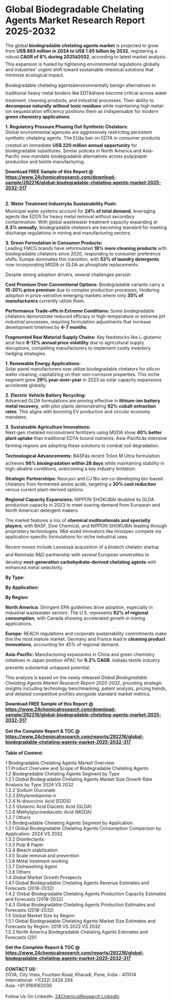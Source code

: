 <h1>Global Biodegradable Chelating Agents Market Research Report 2025-2032</h1><p>The global <strong>biodegradable chelating agents market</strong> is projected to grow from <strong>US$ 893 million in 2024 to US$ 1.65 billion by 2032</strong>, registering a robust <strong>CAGR of 8% during 2025â2032</strong>, according to latest market analysis. This expansion is fueled by tightening environmental regulations globally and industries' urgent shift toward sustainable chemical solutions that minimize ecological impact.</p><p>Biodegradable chelating agentsâenvironmentally benign alternatives to traditional heavy metal binders like EDTAâhave become critical across water treatment, cleaning products, and industrial processes. Their ability to <strong>decompose naturally without toxic residues</strong> while maintaining high metal-ion sequestration efficiency positions them as indispensable for modern <strong>green chemistry applications</strong>.</p><p><strong>1. Regulatory Pressure Phasing Out Synthetic Chelators:</strong><br>
Global environmental agencies are aggressively restricting persistent synthetic chelating agents. The EUâs ban on EDTA in consumer products created an immediate <strong>US$ 220 million annual opportunity</strong> for biodegradable substitutes. Similar policies in North America and Asia-Pacific now mandate biodegradable alternatives across pulp/paper production and textile manufacturing.</p><div><b>Download FREE Sample of this Report @ 
            <a href="https://www.24chemicalresearch.com/download-sample/292216/global-biodegradable-chelating-agents-market-2025-2032-317">
            https://www.24chemicalresearch.com/download-sample/292216/global-biodegradable-chelating-agents-market-2025-2032-317</a></b></div><br><p><strong>2. Water Treatment Industryâs Sustainability Push:</strong><br>
Municipal water systems account for <strong>24% of total demand</strong>, leveraging agents like EDDS for heavy metal removal without secondary contamination. With global wastewater treatment capacity expanding at <strong>6.3% annually</strong>, biodegradable chelators are becoming standard for meeting discharge regulations in mining and manufacturing sectors.</p><p><strong>3. Green Formulation in Consumer Products:</strong><br>
Leading FMCG brands have reformulated <strong>18% more cleaning products</strong> with biodegradable chelators since 2020, responding to consumer preference shifts. Europe dominates this transition, with <strong>53% of laundry detergents</strong> now incorporating MGDA or GLDA as phosphate replacements.</p><p>Despite strong adoption drivers, several challenges persist:</p><p><strong>Cost Premium Over Conventional Options:</strong> Biodegradable variants carry a <strong>15-20% price premium</strong> due to complex production processes, hindering adoption in price-sensitive emerging markets where only <strong>35% of manufacturers</strong> currently utilize them.</p><p><strong>Performance Trade-offs in Extreme Conditions:</strong> Some biodegradable chelators demonstrate reduced efficacy in high-temperature or extreme pH industrial processes, requiring formulation adjustments that increase development timelines by <strong>4-7 months</strong>.</p><p><strong>Fragmented Raw Material Supply Chains:</strong> Key feedstocks like L-glutamic acid face <strong>8-12% annual price volatility</strong> due to agricultural supply disruptions, compelling manufacturers to implement costly inventory hedging strategies.</p><p><strong>1. Renewable Energy Applications:</strong><br>
Solar panel manufacturers now utilize biodegradable chelators for silicon wafer cleaning, capitalizing on their non-corrosive properties. This niche segment grew <strong>29% year-over-year</strong> in 2023 as solar capacity expansions accelerate globally.</p><p><strong>2. Electric Vehicle Battery Recycling:</strong><br>
Advanced GLDA formulations are proving effective in <strong>lithium-ion battery metal recovery</strong>, with pilot plants demonstrating <strong>92% cobalt extraction rates</strong>. This aligns with booming EV production and circular economy mandates.</p><p><strong>3. Sustainable Agriculture Innovations:</strong><br>
Next-gen chelated micronutrient fertilizers using MGDA show <strong>40% better plant uptake</strong> than traditional EDTA-bound nutrients. Asia-Pacificâs intensive farming regions are adopting these solutions to combat soil degradation.</p><p><strong>Technological Advancements:</strong> BASFâs recent Trilon M Ultra formulation achieves <strong>98% biodegradation within 28 days</strong> while maintaining stability in high-alkaline conditions, overcoming a key industry limitation.</p><p><strong>Strategic Partnerships:</strong> Nouryon and CJ Bio are co-developing bio-based chelators from fermented amino acids, targeting a <strong>30% cost reduction</strong> versus current plant-derived options.</p><p><strong>Regional Capacity Expansions:</strong> NIPPON SHOKUBAI doubled its GLDA production capacity in 2023 to meet soaring demand from European and North American detergent makers.</p><p>The market features a mix of <strong>chemical multinationals and specialty players</strong>, with BASF, Dow Chemical, and NIPPON SHOKUBAI leading through proprietary technologies. Mid-sized innovators like Innospec compete via application-specific formulations for niche industrial uses.</p><p>Recent moves include Lanxessâ acquisition of a biotech chelator startup and Kemiraâs R&amp;D partnership with several European universities to develop <strong>next-generation carbohydrate-derived chelating agents</strong> with enhanced metal selectivity.</p><p><strong>By Type:</strong></p><p><strong>By Application:</strong></p><p><strong>By Region:</strong></p><p><strong>North America:</strong> Stringent EPA guidelines drive adoption, especially in industrial wastewater sectors. The U.S. represents <strong>62% of regional consumption</strong>, with Canada showing accelerated growth in mining applications.</p><p><strong>Europe:</strong> REACH regulations and corporate sustainability commitments make this the most mature market. Germany and France lead in <strong>cleaning product innovations</strong>, accounting for 45% of regional demand.</p><p><strong>Asia-Pacific:</strong> Manufacturing expansions in China and green chemistry initiatives in Japan position APAC for <strong>9.2% CAGR</strong>. Indiaâs textile industry presents substantial untapped potential.</p><p>This analysis is based on the newly released <em>Global Biodegradable Chelating Agents Market Research Report 2025-2032</em>, providing strategic insights including technology benchmarking, patent analysis, pricing trends, and detailed competitive profiles alongside standard market metrics.</p><div><b>Download FREE Sample of this Report @ 
            <a href="https://www.24chemicalresearch.com/download-sample/292216/global-biodegradable-chelating-agents-market-2025-2032-317">
            https://www.24chemicalresearch.com/download-sample/292216/global-biodegradable-chelating-agents-market-2025-2032-317</a></b></div><br><div><b>Get the Complete Report & TOC @ 
            <a href="https://www.24chemicalresearch.com/reports/292216/global-biodegradable-chelating-agents-market-2025-2032-317">
            https://www.24chemicalresearch.com/reports/292216/global-biodegradable-chelating-agents-market-2025-2032-317</a></b></div><br>
            <b>Table of Content:</b><p>1 Biodegradable Chelating Agents Market Overview<br />
    1.1 Product Overview and Scope of Biodegradable Chelating Agents<br />
    1.2 Biodegradable Chelating Agents Segment by Type<br />
        1.2.1 Global Biodegradable Chelating Agents Market Size Growth Rate Analysis by Type 2024 VS 2032<br />
        1.2.2 Sodium Gluconate<br />
        1.2.3 Ethylenediamine-n<br />
        1.2.4 N-disuccinic Acid (EDDS)<br />
        1.2.5 Glutamic Acid Diacetic Acid (GLDA)<br />
        1.2.6 Methylglycinediacetic Acid (MGDA)<br />
        1.2.7 Others<br />
    1.3 Biodegradable Chelating Agents Segment by Application<br />
        1.3.1 Global Biodegradable Chelating Agents Consumption Comparison by Application: 2024 VS 2032<br />
        1.3.2 Disinfectants<br />
        1.3.3 Pulp & Paper<br />
        1.3.4 Bleach stabilization<br />
        1.3.5 Scale removal and prevention<br />
        1.3.6 Metal treatment working<br />
        1.3.7 Dishwashing Agent<br />
        1.3.8 Others<br />
    1.4 Global Market Growth Prospects<br />
        1.4.1 Global Biodegradable Chelating Agents Revenue Estimates and Forecasts (2018-2032)<br />
        1.4.2 Global Biodegradable Chelating Agents Production Capacity Estimates and Forecasts (2018-2032)<br />
        1.4.3 Global Biodegradable Chelating Agents Production Estimates and Forecasts (2018-2032)<br />
    1.5 Global Market Size by Region<br />
        1.5.1 Global Biodegradable Chelating Agents Market Size Estimates and Forecasts by Region: 2018 VS 2022 VS 2032<br />
        1.5.2 North America Biodegradable Chelating Agents Estimates and Forecasts (201</p><div><b>Get the Complete Report & TOC @ 
            <a href="https://www.24chemicalresearch.com/reports/292216/global-biodegradable-chelating-agents-market-2025-2032-317">
            https://www.24chemicalresearch.com/reports/292216/global-biodegradable-chelating-agents-market-2025-2032-317</a></b></div><br><b>CONTACT US:</b><br>
            203A, City Vista, Fountain Road, Kharadi, Pune, India - 411014<br>
            International: +1(332) 2424 294<br>
            Asia: +91 9169162030 <br><br>
            Follow Us On LinkedIn: <a href="https://www.linkedin.com/company/24chemicalresearch/">24ChemicalResearch LinkedIn</a>